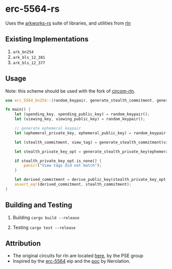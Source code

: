 # erc-5564-rs

Uses the [arkworks-rs](https://github.com/arkworks-rs/curves) suite of libraries, and utilities from [rln](https://github.com/vacp2p/zerokit)

## Existing Implementations

1. `ark_bn254`
2. `ark_bls_12_381`
3. `ark_bls_12_377`

## Usage

Note: this scheme should be used with the fork of [circom-rln](https://github.com/rymnc/circom-rln-erc5564). 

```rust
use erc_5564_bn254::{random_keypair, generate_stealth_commitment, generate_stealth_private_key};

fn main() {
    let (spending_key, spending_public_key) = random_keypair();
    let (viewing_key, viewing_public_key) = random_keypair();

    // generate ephemeral keypair
    let (ephemeral_private_key, ephemeral_public_key) = random_keypair();

    let (stealth_commitment, view_tag) = generate_stealth_commitment(viewing_public_key, spending_public_key, ephemeral_private_key);

    let stealth_private_key_opt = generate_stealth_private_key(ephemeral_public_key, viewing_key, spending_key, view_tag);

    if stealth_private_key_opt.is_none() {
        panic!("View tags did not match");
    }

    let derived_commitment = derive_public_key(stealth_private_key_opt.unwrap());
    assert_eq!(derived_commitment, stealth_commitment);
}
```

## Building and Testing

1. Building
    `cargo build --release`

2. Testing
    `cargo test --release`

## Attribution

- The original circuits for rln are located [here](https://github.com/Rate-Limting-Nullifier/circom-rln), by the PSE group
- Inspired by the [erc-5564](https://eips.ethereum.org/EIPS/eip-5564) eip and the [poc](https://github.com/nerolation/EIP-Stealth-Address-ERC/blob/main/minimal_poc.ipynb) by Nerolation.